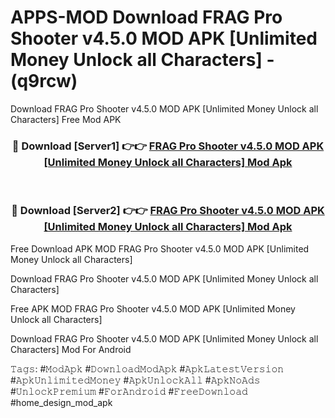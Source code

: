 # APPS-MOD Download FRAG Pro Shooter v4.5.0 MOD APK [Unlimited Money Unlock all Characters] - (q9rcw)
Download FRAG Pro Shooter v4.5.0 MOD APK [Unlimited Money Unlock all Characters] Free Mod APK

<div align="center">
<h3>🔴 Download [Server1] 👉👉 <a href="https://apk-comot.site?title=FRAG_Pro_Shooter_v4.5.0_MOD_APK_[Unlimited_Money_Unlock_all_Characters]">FRAG Pro Shooter v4.5.0 MOD APK [Unlimited Money Unlock all Characters] Mod Apk</a></h3><br>

<h3>🔴 Download [Server2] 👉👉 <a href="https://apk-comot.site?title=FRAG_Pro_Shooter_v4.5.0_MOD_APK_[Unlimited_Money_Unlock_all_Characters]">FRAG Pro Shooter v4.5.0 MOD APK [Unlimited Money Unlock all Characters] Mod Apk</a></h3>
</div>


Free Download APK MOD FRAG Pro Shooter v4.5.0 MOD APK [Unlimited Money Unlock all Characters]

Download FRAG Pro Shooter v4.5.0 MOD APK [Unlimited Money Unlock all Characters] 

Free APK MOD FRAG Pro Shooter v4.5.0 MOD APK [Unlimited Money Unlock all Characters] 

Download FRAG Pro Shooter v4.5.0 MOD APK [Unlimited Money Unlock all Characters] Mod For Android

𝚃𝚊𝚐𝚜: #𝙼𝚘𝚍𝙰𝚙𝚔 #𝙳𝚘𝚠𝚗𝚕𝚘𝚊𝚍𝙼𝚘𝚍𝙰𝚙𝚔 #𝙰𝚙𝚔𝙻𝚊𝚝𝚎𝚜𝚝𝚅𝚎𝚛𝚜𝚒𝚘𝚗 #𝙰𝚙𝚔𝚄𝚗𝚕𝚒𝚖𝚒𝚝𝚎𝚍𝙼𝚘𝚗𝚎𝚢 #𝙰𝚙𝚔𝚄𝚗𝚕𝚘𝚌𝚔𝙰𝚕𝚕 #𝙰𝚙𝚔𝙽𝚘𝙰𝚍𝚜 #𝚄𝚗𝚕𝚘𝚌𝚔𝙿𝚛𝚎𝚖𝚒𝚞𝚖 #𝙵𝚘𝚛𝙰𝚗𝚍𝚛𝚘𝚒𝚍 #𝙵𝚛𝚎𝚎𝙳𝚘𝚠𝚗𝚕𝚘𝚊𝚍 #home_design_mod_apk